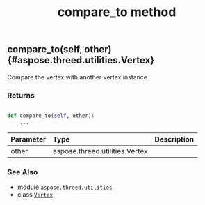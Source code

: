 ﻿---
title: compare_to method
second_title: Aspose.3D for Python via .NET API References
description: 
type: docs
weight: 20
url: /python-net/aspose.threed.utilities/vertex/compare_to/
is_root: false
---

## compare_to(self, other) {#aspose.threed.utilities.Vertex}

Compare the vertex with another vertex instance


### Returns 





```python

def compare_to(self, other):
    ...
```


| Parameter | Type | Description |
| :- | :- | :- |
| other | aspose.threed.utilities.Vertex |  |



### See Also
* module [`aspose.threed.utilities`](../../)
* class [`Vertex`](/3d/python-net/aspose.threed.utilities/vertex)
